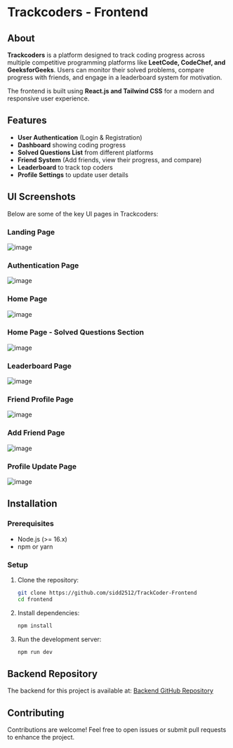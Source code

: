 # Trackcoders - Frontend

## About

**Trackcoders** is a platform designed to track coding progress across multiple competitive programming platforms like **LeetCode, CodeChef, and GeeksforGeeks**. Users can monitor their solved problems, compare progress with friends, and engage in a leaderboard system for motivation.

The frontend is built using **React.js and Tailwind CSS** for a modern and responsive user experience.

## Features

- **User Authentication** (Login & Registration)
- **Dashboard** showing coding progress
- **Solved Questions List** from different platforms
- **Friend System** (Add friends, view their progress, and compare)
- **Leaderboard** to track top coders
- **Profile Settings** to update user details


## UI Screenshots

Below are some of the key UI pages in Trackcoders:

### Landing Page

![image](https://github.com/sidd2512/TrackCoder-Frontend/blob/main/UI%20ScreenShot/Screenshot%201.png)


### Authentication Page

![image](https://github.com/sidd2512/TrackCoder-Frontend/blob/main/UI%20ScreenShot/Screenshot%202.png)


### Home Page

![image](https://github.com/sidd2512/TrackCoder-Frontend/blob/main/UI%20ScreenShot/Screenshot%203.png)

### Home Page - Solved Questions Section

![image](https://github.com/sidd2512/TrackCoder-Frontend/blob/main/UI%20ScreenShot/Screenshot%204.png)

### Leaderboard Page

![image](https://github.com/sidd2512/TrackCoder-Frontend/blob/main/UI%20ScreenShot/Screenshot%205.png)

### Friend Profile Page

![image](https://github.com/sidd2512/TrackCoder-Frontend/blob/main/UI%20ScreenShot/Screenshot%208.png)

### Add Friend Page

![image](https://github.com/sidd2512/TrackCoder-Frontend/blob/main/UI%20ScreenShot/Screenshot%206.png)

### Profile Update Page
![image](https://github.com/sidd2512/TrackCoder-Frontend/blob/main/UI%20ScreenShot/Screenshot%207.png)


## Installation

### Prerequisites

- Node.js (>= 16.x)
- npm or yarn

### Setup

1. Clone the repository:
   ```sh
   git clone https://github.com/sidd2512/TrackCoder-Frontend
   cd frontend
   ```
2. Install dependencies:
   ```sh
   npm install
   ```
3. Run the development server:
   ```sh
   npm run dev
   ```

## Backend Repository

The backend for this project is available at:
[Backend GitHub Repository](https://github.com/sidd2512/TrackCoder)

## Contributing

Contributions are welcome! Feel free to open issues or submit pull requests to enhance the project.


